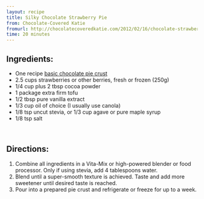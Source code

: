 ```yaml
---
layout: recipe
title: Silky Chocolate Strawberry Pie
from: Chocolate-Covered Katie 
fromurl: http://chocolatecoveredkatie.com/2012/02/16/chocolate-strawberry-truffle-pie/
time: 20 minutes
---
```


Ingredients:
------------

* One recipe [basic chocolate pie crust](http://recipes.lucywyman.me/chocolate-pie-crust)
* 2.5 cups strawberries or other berries, fresh or frozen (250g)
* 1/4 cup plus 2 tbsp cocoa powder
* 1 package extra firm tofu
* 1/2 tbsp pure vanilla extract
* 1/3 cup oil of choice (I usually use canola)
* 1/8 tsp uncut stevia, or 1/3 cup agave or pure maple syrup
* 1/8 tsp salt


<br>

Directions:
-----------

1. Combine all ingredients in a Vita-Mix or high-powered blender or food processor. Only if using stevia, add 4 tablespoons water. 
2. Blend until a super-smooth texture is achieved. Taste and add more sweetener until desired taste is reached. 
3. Pour into a prepared pie crust and refrigerate or freeze for up to a week.
